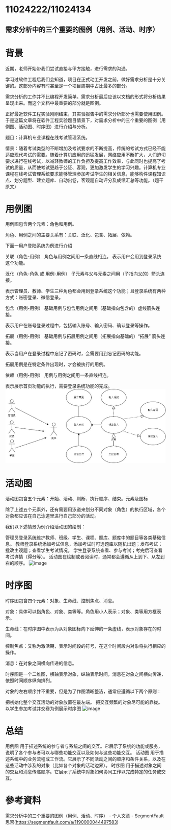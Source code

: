 # 11024222/11024134
## 需求分析中的三个重要的图例（用例、活动、时序） ##

# 背景
近期，老师开始带我们尝试直接与甲方接触，进行需求的沟通。

学习过软件工程后我们会知道，项目在正式动工开发之前，做好需求分析是十分关键的。这部分内容有时甚至是一个项目周期中占比最多的部分。

需求分析的工作并不比编程开发简单。需求分析最后应该以文档的形式将分析结果呈现出来。而这个文档中最重要的部分就是图例。

正好最近软件工程实验刚刚结束，其实验报告中的需求分析部分也需要使用图例。于是这篇文章将在软件工程实验题目情景下，对需求分析中的三个重要的图例（用例图、活动图、时序图）进行介绍与分析。

题目：计算机专业课程在线考试管理系统。

情景：随着考试类型的不断增加及考试要求的不断提高，传统的考试方式已经不能适应现代考试的需要。随着计算机应用的迅猛发展，网络应用不断扩大，人们迫切要求进行在线考试，以减轻教师的工作负担及提高工作效率，与此同时也提高了考试的质量，从而使考试更趋于公证、客观，更加激发学生的学习兴趣。计算机专业课程在线考试管理系统要求能够管理参加考试学生的相关信息，能够构件课程知识点、划分题型、建立题库、自动出卷，客观题自动评分及成绩汇总等功能。（题干原文）

# 用例图
用例图包含两个元素：角色和用例。

角色、用例之间的主要关系有：关联、泛化、包含、拓展、依赖。

下面一用户登陆系统为例进行介绍

关联（角色-用例）
角色与用例之间用一条直线相连。
表示用户会用到登录系统这个功能。

泛化（角色-角色 或 用例-用例）
子元素与父与元素之间用（子指向父的）箭头连接。

表示管理员、教师、学生三种角色都会用到登录系统这个功能；且登录系统有两种方式：账密登录、微信登录。

包含（用例-用例）
基础用例与包含用例之间用（基础指向包含的）虚线箭头连接。

表示用户在账号登录过程中，包括输入账号、输入密码、确认登录等操作。

拓展（用例-用例）
基础用例与拓展用例之间用（拓展指向基础的）“拓展” 箭头连接。

表示当用户在登录过程中忘记了密码时，会需要用到忘记密码的功能。

拓展用例是在特定条件出现时，才会被执行的用例。

依赖（用例-用例）
用例与用例之间用一条直线相连。

表示展示首页功能的执行，需要登录系统功能的完成。
![image](https://github.com/11024222/REPORT/blob/main/%E6%9C%9F%E4%B8%AD.jpg)
# 活动图
活动图包含五个元素：开始、活动、判断、执行顺序、结束。元素及图标

除了上述五个元素外，还有需要用泳道来划分不同对象（角色）的执行区域，各个对象都应该在自己泳道里进行自己部分的活动。


我们以下述情景为例介绍活动图的绘制：

管理员登录系统维护教师、班级、学生、课程、题库、题库中的题目等各类基础信息。
教师登录系统添加考试信息，添加考试时可选题库以随机出题；发布考试；批改主观题；查看学生考试情况。
学生登录系统查看、参与考试；考完后可查看考试详情（得分等）。
活动图在绘制或者阅读时，通常都会遵循从上到下、从左到右的顺序。
![image](期中活動圖.jpg)

# 时序图
时序图包含四个元素：对象、生命线、控制焦点、消息。

对象：具体可以指角色、对象、类等等。角色用小人表示；对象、类等用方框表示。

生命线：在时序图中表示为从对象图标向下延伸的一条虚线，表示对象存在的时间。

控制焦点：又称为激活期，表示时间段的符号，在这个时间段内对象将执行相应的操作。

消息：在对象之间横向传递的信息。

时序图是一个二维图，横轴表示对象，纵轴表示时间，消息在对象之间横向传递，依照时间顺序纵向排列。


对象的左右顺序并不重要，但是为了作图清晰整洁，通常应遵循以下两个原则：

把初始化整个交互活动的对象放置在最左端。
把交互频繁的对象尽可能的靠拢。
以学生参加考试并交卷为例展示时序图
![image](期中時序圖.jpg)
# 总结
用例图	用于描述系统的参与者与系统之间的交互。它展示了系统的功能或服务，说明了各个参与者可以与哪些功能交互以及如何与这些功能交互。
活动图	用于描述系统中的业务流程或工作流。它展示了不同活动之间的顺序和条件关系，以及在这些活动中涉及的对象（比如各个对象的活动边界）。
时序图	用于描述对象之间的交互和消息传递顺序。它展示了系统中对象如何协同工作以完成特定的任务或交互。

# 參考資料
需求分析中的三个重要的图例（用例、活动、时序） - 个人文章 - SegmentFault 思否(https://segmentfault.com/a/1190000044497583)
